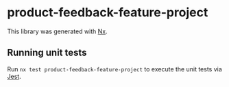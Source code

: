 # product-feedback-feature-project

This library was generated with [Nx](https://nx.dev).

## Running unit tests

Run `nx test product-feedback-feature-project` to execute the unit tests via [Jest](https://jestjs.io).
